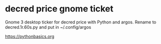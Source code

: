 # decred price gnome ticket 

Gnome 3 desktop ticker for decred price with Python and argos. Rename to decred.1r.60s.py and put in ~/.config/argos

https://pythonbasics.org
